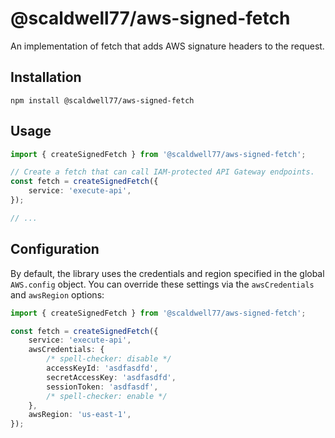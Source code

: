 # @scaldwell77/aws-signed-fetch

An implementation of fetch that adds AWS signature headers to the request.

## Installation

```
npm install @scaldwell77/aws-signed-fetch
```

## Usage

```ts
import { createSignedFetch } from '@scaldwell77/aws-signed-fetch';

// Create a fetch that can call IAM-protected API Gateway endpoints.
const fetch = createSignedFetch({
    service: 'execute-api',
});

// ...
```

## Configuration

By default, the library uses the credentials and region specified in the global
`AWS.config` object. You can override these settings via the `awsCredentials`
and `awsRegion` options:

```ts
import { createSignedFetch } from '@scaldwell77/aws-signed-fetch';

const fetch = createSignedFetch({
    service: 'execute-api',
    awsCredentials: {
        /* spell-checker: disable */
        accessKeyId: 'asdfasdfd',
        secretAccessKey: 'asdfasdfd',
        sessionToken: 'asdfasdf',
        /* spell-checker: enable */
    },
    awsRegion: 'us-east-1',
});
```
